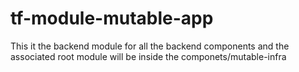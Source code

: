 # tf-module-mutable-app

This it the backend module for all the backend components and the associated root module will be inside the componets/mutable-infra
